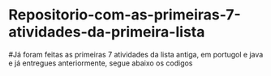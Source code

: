 # Repositorio-com-as-primeiras-7-atividades-da-primeira-lista
#Já foram feitas as primeiras 7 atividades da lista antiga, em portugol e java e já entregues anteriormente, segue abaixo os codigos
